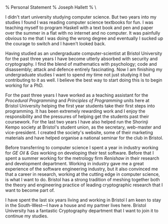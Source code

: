 % Personal Statement 
% Joseph Hallett 
% \ 

I didn't start university studying computer science. But two years into my studies I found I was reading computer science textbooks for fun. I was teaching myself to program Haskell with a text book and pen and paper over the summer in a flat with no internet and no computer. It was painfully obvious to me that I was doing the wrong degree and eventually I sucked up the courage to switch and I haven't looked back. 

Having studied as an undergraduate computer-scientist at Bristol University for the past three years I have become utterly absorbed with security and cryptography. I find the blend of mathematics with psychology; code and disassembly; attack and defence entirely fascinating. Now I am finishing my undergraduate studies I want to spend my time not just studying it but contributing to it as well. I believe the best way to start doing this is to begin working for a PhD.

For the past three years I have worked as a teaching assistant for the *Procedural Programming* and *Principles of Programming* units here at Bristol University helping the first year students take their first steps into programming. It has been extremely rewarding work and I enjoy the responsibility and the pressures of helping get the students past their coursework. 
For the last two years I have also helped run the Shorinji Kempo society at Bristol's student union, as the secretary, web-master and vice-president. I created the society's website, some of their marketing materials and have helped organise a national seminar for the club in Bristol. 

Before transferring to computer science I spent a year in industry working for *GE Oil & Gas* working on developing their test software. Before that I spent a summer working for the metrology firm *Renishaw* in their research and development department. Working in industry gave me a great experience of the software engineering industry, but it also convinced me that a career in research, working at the cutting edge in computer science, is what I want to do.  Bristol has a strong tradition of meshing together both the theory and engineering practice of leading cryptographic research that I want to become part of.

I have spent the last six years living and working in Bristol I am keen to stay in the South-West—I have a house and my partner lives here. Bristol University has a fantastic Cryptography department that I want to join it to continue my studies.

